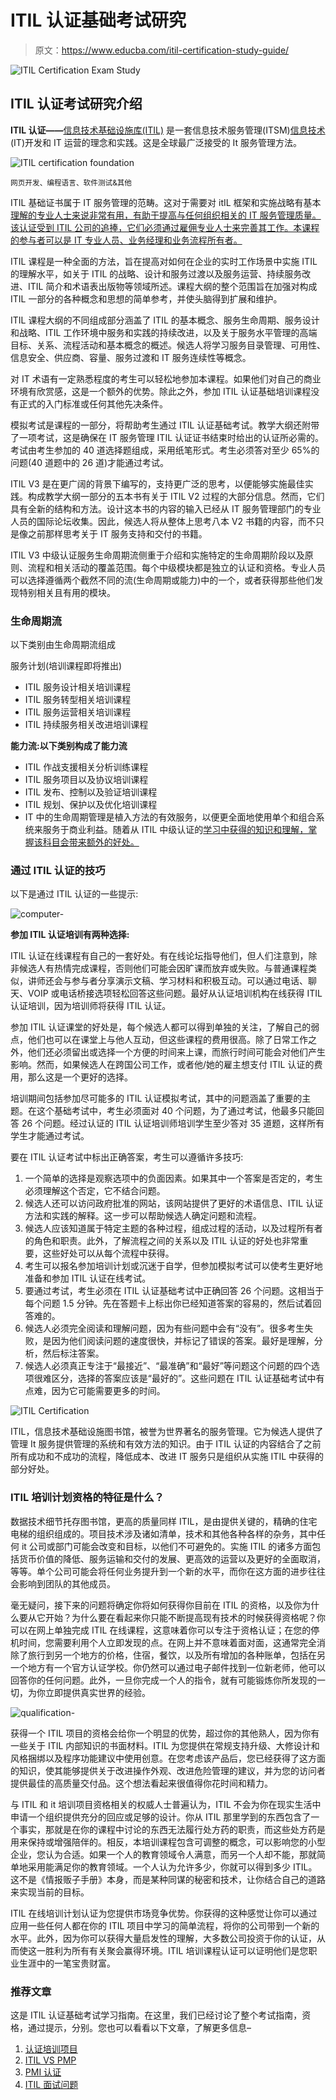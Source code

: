 # ITIL 认证基础考试研究

> 原文：<https://www.educba.com/itil-certification-study-guide/>

![ITIL Certification Exam Study](img/cdebbfc433d6c3fb39b9ce7d9b5625ed.png)



## ITIL 认证考试研究介绍

**ITIL 认证——**[信息技术基础设施库(ITIL)](https://www.educba.com/itil-certification-study-guide/) 是一套信息技术服务管理(ITSM)[信息技术](https://www.educba.com/information-technology-benefits/) (IT)开发和 IT 运营的理念和实践。这是全球最广泛接受的 It 服务管理方法。

![ITIL certification foundation](img/71fca86c1edaf6ef1700130e95b259e1.png)



<small>网页开发、编程语言、软件测试&其他</small>

ITIL 基础证书属于 IT 服务管理的范畴。这对于需要对 itIL 框架和实施战略有基本[理解的专业人士来说非常有用，有助于提高与任何组织相关的 IT 服务管理质量。该认证受到 ITIL 公司的追捧，它们必须通过雇佣专业人士来完善其工作。本课程的参与者可以是 IT 专业人员、业务经理和业务流程所有者。](https://www.educba.com/itil-framework/)

ITIL 课程是一种全面的方法，旨在提高对如何在企业的实时工作场景中实施 ITIL 的理解水平，如关于 ITIL 的战略、设计和服务过渡以及服务运营、持续服务改进、ITIL 简介和术语表出版物等领域所述。课程大纲的整个范围旨在加强对构成 ITIL 一部分的各种概念和思想的简单参考，并使头脑得到扩展和维护。

ITIL 课程大纲的不同组成部分涵盖了 ITIL 的基本概念、服务生命周期、服务设计和战略、ITIL 工作环境中服务和实践的持续改进，以及关于服务水平管理的高端目标、关系、流程活动和基本概念的概述。候选人将学习服务目录管理、可用性、信息安全、供应商、容量、服务过渡和 IT 服务连续性等概念。

对 IT 术语有一定熟悉程度的考生可以轻松地参加本课程。如果他们对自己的商业环境有欣赏感，这是一个额外的优势。除此之外，参加 ITIL 认证基础培训课程没有正式的入门标准或任何其他先决条件。

模拟考试是课程的一部分，将帮助考生通过 ITIL 认证基础考试。教学大纲还附带了一项考试，这是确保在 IT 服务管理 ITIL 认证证书结束时给出的认证所必需的。考试由考生参加的 40 道选择题组成，采用纸笔形式。考生必须答对至少 65%的问题(40 道题中的 26 道)才能通过考试。

ITIL V3 是在更广阔的背景下编写的，支持更广泛的思考，以便能够实施最佳实践。构成教学大纲一部分的五本书有关于 ITIL V2 过程的大部分信息。然而，它们具有全新的结构和方法。设计这本书的内容的输入已经从 IT 服务管理部门的专业人员的国际论坛收集。因此，候选人将从整体上思考八本 V2 书籍的内容，而不只是像之前那样思考关于 IT 服务支持和交付的书籍。

ITIL V3 中级认证服务生命周期流侧重于介绍和实施特定的生命周期阶段以及原则、流程和相关活动的覆盖范围。每个中级模块都是独立的认证和资格。专业人员可以选择遵循两个截然不同的流(生命周期或能力)中的一个，或者获得那些他们发现特别相关且有用的模块。

### 生命周期流

以下类别由生命周期流组成

服务计划(培训课程即将推出)

*   ITIL 服务设计相关培训课程
*   ITIL 服务转型相关培训课程
*   ITIL 服务运营相关培训课程
*   ITIL 持续服务相关改进培训课程

**能力流:以下类别构成了能力流**

*   ITIL 作战支援相关分析训练课程
*   ITIL 服务项目以及协议培训课程
*   ITIL 发布、控制以及验证培训课程
*   ITIL 规划、保护以及优化培训课程
*   IT 中的生命周期管理是植入方法的有效服务，以便更全面地使用单个和组合系统来服务于商业利益。随着从 ITIL 中级认证的[学习中获得的知识和理解，掌握该科目会带来额外的好处。](https://www.educba.com/what-is-itil/)

### 通过 ITIL 认证的技巧

以下是通过 ITIL 认证的一些提示:

![computer-](img/5ec50412f86c371b1235d0a5b41fdf67.png)



**参加 ITIL 认证培训有两种选择:**

ITIL 认证在线课程有自己的一套好处。有在线论坛指导他们，但人们注意到，除非候选人有热情完成课程，否则他们可能会因旷课而放弃或失败。与普通课程类似，讲师还会与参与者分享演示文稿、学习材料和积极互动。可以通过电话、聊天、VOIP 或电话桥接选项轻松回答这些问题。最好从认证培训机构在线获得 ITIL 认证培训，因为培训师将获得 ITIL 认证。

参加 ITIL 认证课堂的好处是，每个候选人都可以得到单独的关注，了解自己的弱点，他们也可以在课堂上与他人互动，但这些课程的费用很高。除了日常工作之外，他们还必须留出或选择一个方便的时间来上课，而旅行时间可能会对他们产生影响。然而，如果候选人在跨国公司工作，或者他/她的雇主想支付 ITIL 认证的费用，那么这是一个更好的选择。

培训期间包括参加尽可能多的 ITIL 认证模拟考试，其中的问题涵盖了重要的主题。在这个基础考试中，考生必须面对 40 个问题，为了通过考试，他最多只能回答 26 个问题。经过认证的 ITIL 认证培训师培训学生至少答对 35 道题，这样所有学生才能通过考试。

要在 ITIL 认证考试中标出正确答案，考生可以遵循许多技巧:

1.  一个简单的选择是观察选项中的负面因素。如果其中一个答案是否定的，考生必须理解这个否定，它不结合问题。
2.  候选人还可以访问政府批准的网站，该网站提供了更好的术语信息、ITIL 认证方法和实践的解释。这一步可以帮助候选人确定问题和流程。
3.  候选人应该知道属于特定主题的各种过程，组成过程的活动，以及过程所有者的角色和职责。此外，了解流程之间的关系以及 ITIL 认证的好处也非常重要，这些好处可以从每个流程中获得。
4.  考生可以报名参加培训计划或沉迷于自学，但参加模拟考试可以使考生更好地准备和参加 ITIL 认证在线考试。
5.  要通过考试，考生必须在 ITIL 认证基础考试中正确回答 26 个问题。这相当于每个问题 1.5 分钟。先在答题卡上标出你已经知道答案的容易的，然后试着回答难的。
6.  候选人必须完全阅读和理解问题，因为有些问题中会有“没有”。很多考生失败，是因为他们阅读问题的速度很快，并标记了错误的答案。最好是理解，分析，然后标注答案。
7.  候选人必须真正专注于“最接近”、“最准确”和“最好”等问题这个问题的四个选项很难区分，选择的答案应该是“最好的”。这些问题在 ITIL 认证基础考试中有点难，因为它可能需要更多的时间。

![ITIL Certification](img/80aa4c94f67f47f1732720ae29986946.png)



ITIL，信息技术基础设施图书馆，被誉为世界著名的服务管理。它为候选人提供了管理 It 服务提供管理的系统和有效方法的知识。由于 ITIL 认证的内容结合了之前所有成功和不成功的流程，降低成本、改进 IT 服务只是组织从实施 ITIL 中获得的部分好处。

### ITIL 培训计划资格的特征是什么？

数据技术细节托存图书馆，更高的质量同样 ITIL，是由提供关键的，精确的住宅电梯的组织组成的。项目技术涉及诸如清单，技术和其他各种各样的杂务，其中任何 it 公司或部门可能会改变和目标，以他们不可避免的。实施 ITIL 的诸多方面包括货币价值的降低、服务运输和交付的发展、更高效的运营以及更好的全面取消，等等。单个公司可能会将任何业务提升到一个新的水平，而你在这方面的进步往往会影响到团队的其他成员。

毫无疑问，接下来的问题将确定你将如何获得你目前在 ITIL 的资格，以及你为什么要从它开始？为什么要在看起来你只能不断提高现有技术的时候获得资格呢？你可以在网上单独完成 ITIL 在线课程，这意味着你可以专注于资格认证；在您的停机时间，您需要利用个人立即发现的点。在网上并不意味着面对面，这通常完全消除了旅行到另一个地方的价格，住宿，餐饮，以及所有增加的各种账单，包括在另一个地方有一个官方认证学校。你仍然可以通过电子邮件找到一位新老师，他可以回答你的任何问题。此外，一旦你完成一个人的指令，就有可能锻炼你所发现的一切，为你立即提供真实世界的经验。

![qualification-](img/73ccc718fbefb6cf158a3a6ed176caca.png)



获得一个 ITIL 项目的资格会给你一个明显的优势，超过你的其他熟人，因为你有一些关于 ITIL 内部知识的书面材料。ITIL 为您提供在常规支持升级、大修设计和风格捆绑以及程序功能建议中使用创意。在您考虑该产品后，您已经获得了这方面的知识，使其能够提供关于改进操作外观、改进危险管理的建议，并为您的访问者提供最佳的高质量交付品。这个想法看起来很值得你花时间和精力。

与 ITIL 和 it 培训项目资格相关的权威人士普遍认为，ITIL 不会为你在现实生活中申请一个组织提供充分的回应或足够的设计。你从 ITIL 那里学到的东西包含了一个事实，那就是在你的课程中讨论的东西无法履行处方药的职责，而这些处方药是用来保持或增强陪伴的。相反，本培训课程包含可调整的概念，可以影响您的小型企业，您认为合适。如果一个人的教育领域令人满意，而另一个人却不能，那就简单地采用能满足你的教育领域。一个人认为允许多少，你就可以得到多少 ITIL。这不是《情报贩子手册》本身，而是某种同谋的秘密和技术，让你结合自己的道路来实现当前的目标。

ITIL 在线培训计划认证为您提供市场竞争优势。你获得的这种感觉让你可以通过应用一些任何人都在你的 ITIL 项目中学习的简单流程，将你的公司带到一个新的水平。此外，因为你可以获得大量启发性的理解，大多数公司投资于你的认证，从而使这一胜利为所有有关聚会赢得环境。ITIL 培训课程认证可以证明他们是您职业生涯中的一笔宝贵财富。

### 推荐文章

这是 ITIL 认证基础考试学习指南。在这里，我们已经讨论了整个考试指南，资格，通过提示，分别。您也可以看看以下文章，了解更多信息–

1.  [认证培训项目](https://www.educba.com/certification-training-program/)
2.  [ITIL VS PMP](https://www.educba.com/itil-vs-pmp/)
3.  [PMI 认证](https://www.educba.com/pmi-certification/)
4.  [ITIL 面试问题](https://www.educba.com/itil-interview-questions/)





